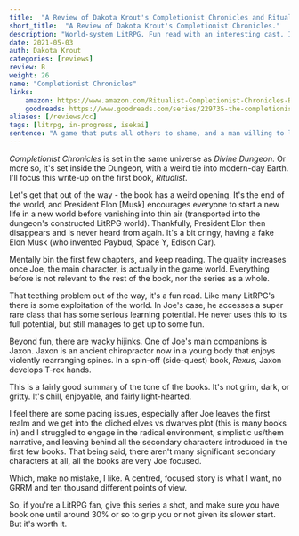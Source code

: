 ```yaml
---
title:  "A Review of Dakota Krout's Completionist Chronicles and Ritualist from a grumpy LitRPG reader"
short_title:  "A Review of Dakota Krout's Completionist Chronicles."
description: "World-system LitRPG. Fun read with an interesting cast. Ignore the weird opening about Elon Musk. A chill, fun read."
date: 2021-05-03
auth: Dakota Krout
categories: [reviews]
review: B
weight: 26
name: "Completionist Chronicles"
links:
    amazon: https://www.amazon.com/Ritualist-Completionist-Chronicles-Book-1-ebook/dp/B07B27XQLF
    goodreads: https://www.goodreads.com/series/229735-the-completionist-chronicles
aliases: [/reviews/cc]
tags: [litrpg, in-progress, isekai]
sentence: "A game that puts all others to shame, and a man willing to learn no matter the cost."
---
```


*Completionist Chronicles* is set in the same universe as *Divine Dungeon*. Or more so, it's set inside the Dungeon, with a weird tie into modern-day Earth. I'll focus this write-up on the first book, *Ritualist*.

Let's get that out of the way - the book has a weird opening. It's the end of the world, and President Elon \[Musk\] encourages everyone to start a new life in a new world before vanishing into thin air (transported into the dungeon's constructed LitRPG world). Thankfully, President Elon then disappears and is never heard from again. It's a bit cringy, having a fake Elon Musk (who invented Paybud, Space Y, Edison Car).

Mentally bin the first few chapters, and keep reading. The quality increases once Joe, the main character, is actually in the game world. Everything before is not relevant to the rest of the book, nor the series as a whole.

That teething problem out of the way, it's a fun read. Like many LitRPG's there is some exploitation of the world. In Joe's case, he accesses a super rare class that has some serious learning potential. He never uses this to its full potential, but still manages to get up to some fun. 

Beyond fun, there are wacky hijinks. One of Joe's main companions is Jaxon. Jaxon is an ancient chiropractor now in a young body that enjoys violently rearranging spines. In a spin-off (side-quest) book, *Rexus*, Jaxon develops T-rex hands.

This is a fairly good summary of the tone of the books. It's not grim, dark, or gritty. It's chill, enjoyable, and fairly light-hearted. 

I feel there are some pacing issues, especially after Joe leaves the first realm and we get into the cliched elves vs dwarves plot (this is many books in) and I struggled to engage in the radical environment, simplistic us/them narrative, and leaving behind all the secondary characters introduced in the first few books. That being said, there aren't many significant secondary characters at all, all the books are very Joe focused.

Which, make no mistake, I like. A centred, focused story is what I want, no GRRM and ten thousand different points of view.

So, if you're a LitRPG fan, give this series a shot, and make sure you have book one until around 30% or so to grip you or not given its slower start. But it's worth it.